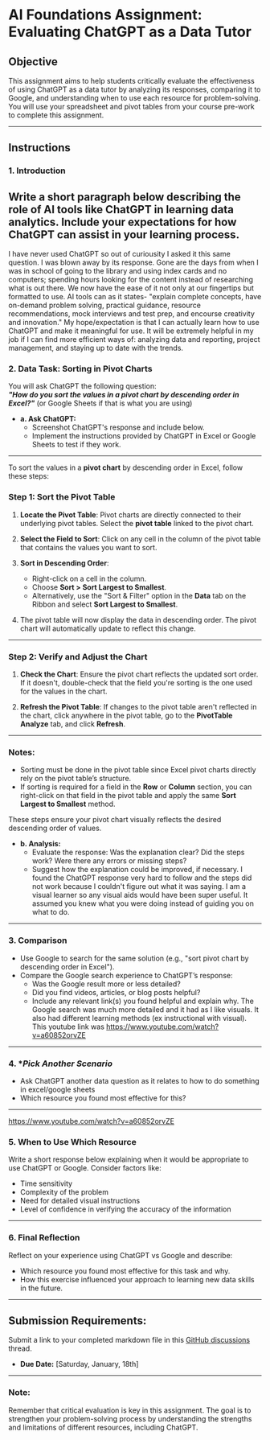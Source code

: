 # **AI Foundations Assignment: Evaluating ChatGPT as a Data Tutor**

## **Objective**  
This assignment aims to help students critically evaluate the effectiveness of using ChatGPT as a data tutor by analyzing its responses, comparing it to Google, and understanding when to use each resource for problem-solving. You will use your spreadsheet and pivot tables from your course pre-work to complete this assignment.  

---

## **Instructions**

### 1. **Introduction**  
Write a short paragraph below describing the role of AI tools like ChatGPT in learning data analytics. Include your expectations for how ChatGPT can assist in your learning process.
---
I have never used ChatGPT so out of curiousity I asked it this same question. I was blown away by its response. Gone are the days from when I was in school of going to the library and using index cards and no computers; spending hours looking for the content instead of researching what is out there. We now have the ease of it not only at our fingertips but formatted to use. AI tools can as it states- "explain complete concepts, have on-demand problem solving, practical guidance, resource recommendations, mock interviews and test prep, and encourse creativity and innovation." My hope/expectation is that I can actually learn how to use ChatGPT and make it meaningful for use. It will be extremely helpful in my job if I can find more efficient ways of: analyzing data and reporting, project management, and staying up to date with the trends. 

### 2. **Data Task: Sorting in Pivot Charts**  

You will ask ChatGPT the following question:  
**_"How do you sort the values in a pivot chart by descending order in Excel?"_** (or Google Sheets if that is what you are using) 

- **a. Ask ChatGPT:**  
  - Screenshot ChatGPT's response and include below. 
  - Implement the instructions provided by ChatGPT in Excel or Google Sheets to test if they work.
---
To sort the values in a **pivot chart** by descending order in Excel, follow these steps:

### Step 1: Sort the Pivot Table
1. **Locate the Pivot Table**: Pivot charts are directly connected to their underlying pivot tables. Select the **pivot table** linked to the pivot chart.
   
2. **Select the Field to Sort**: Click on any cell in the column of the pivot table that contains the values you want to sort.

3. **Sort in Descending Order**:
   - Right-click on a cell in the column.
   - Choose **Sort > Sort Largest to Smallest**.
   - Alternatively, use the "Sort & Filter" option in the **Data** tab on the Ribbon and select **Sort Largest to Smallest**.

4. The pivot table will now display the data in descending order. The pivot chart will automatically update to reflect this change.

---

### Step 2: Verify and Adjust the Chart
1. **Check the Chart**: Ensure the pivot chart reflects the updated sort order. If it doesn't, double-check that the field you're sorting is the one used for the values in the chart.

2. **Refresh the Pivot Table**: If changes to the pivot table aren't reflected in the chart, click anywhere in the pivot table, go to the **PivotTable Analyze** tab, and click **Refresh**.

---

### Notes:
- Sorting must be done in the pivot table since Excel pivot charts directly rely on the pivot table’s structure.
- If sorting is required for a field in the **Row** or **Column** section, you can right-click on that field in the pivot table and apply the same **Sort Largest to Smallest** method. 

These steps ensure your pivot chart visually reflects the desired descending order of values.
- **b. Analysis:**  
  - Evaluate the response: Was the explanation clear? Did the steps work? Were there any errors or missing steps?  
  - Suggest how the explanation could be improved, if necessary.
I found the ChatGPT response very hard to follow and the steps did not work because I couldn't figure out what it was saying. I am a visual learner so any visual aids would have been super useful. It assumed you knew what you were doing instead of guiding you on what to do. 
---

### 3. **Comparison**  
- Use Google to search for the same solution (e.g., "sort pivot chart by descending order in Excel").  
- Compare the Google search experience to ChatGPT’s response:  
  - Was the Google result more or less detailed?  
  - Did you find videos, articles, or blog posts helpful?  
  - Include any relevant link(s) you found helpful and explain why.
The Google search was much more detailed and it had as I like visuals. It also had different learning methods (ex instructional with visual). This youtube link was https://www.youtube.com/watch?v=a60852orvZE 
---

### 4. **Pick Another Scenario*  
- Ask ChatGPT another data question as it relates to how to do something in excel/google sheets 
- Which resource you found most effective for this? 
---
https://www.youtube.com/watch?v=a60852orvZE 

### 5. **When to Use Which Resource**  
Write a short response below explaining when it would be appropriate to use ChatGPT or Google. Consider factors like:  
- Time sensitivity  
- Complexity of the problem  
- Need for detailed visual instructions  
- Level of confidence in verifying the accuracy of the information  

---

### 6. **Final Reflection**  
Reflect on your experience using ChatGPT vs Google and describe:  
- Which resource you found most effective for this task and why.  
- How this exercise influenced your approach to learning new data skills in the future.  

---

## **Submission Requirements:**  
Submit a link to your completed markdown file in this [GitHub discussions](https://github.com/Tech-Moms/data-analytics-winter-2025/discussions/4) thread.  
- **Due Date:** [Saturday, January, 18th]  

---

### **Note:**  
Remember that critical evaluation is key in this assignment. The goal is to strengthen your problem-solving process by understanding the strengths and limitations of different resources, including ChatGPT.
